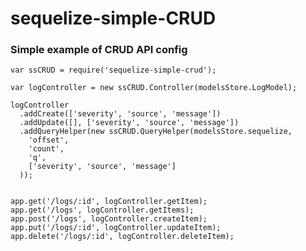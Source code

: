 # sequelize-simple-CRUD

### Simple example of CRUD API config

    var ssCRUD = require('sequelize-simple-crud');
    
    var logController = new ssCRUD.Controller(modelsStore.LogModel);
    
    logController
      .addCreate(['severity', 'source', 'message'])
      .addUpdate([], ['severity', 'source', 'message'])
      .addQueryHelper(new ssCRUD.QueryHelper(modelsStore.sequelize,
        'offset',
        'count',
        'q',
        ['severity', 'source', 'message']
      ));


    app.get('/logs/:id', logController.getItem);
    app.get('/logs', logController.getItems);
    app.post('/logs', logController.createItem);
    app.put('/logs/:id', logController.updateItem);
    app.delete('/logs/:id', logController.deleteItem);
